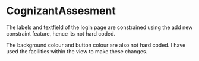 # CognizantAssesment

The labels and textfield of the login page are constrained using the add new constraint feature, hence its not hard coded.

The background colour and button colour are also not hard coded. I have used the facilities within the view to make these changes.

